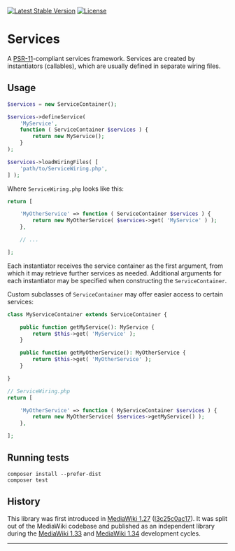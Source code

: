 [![Latest Stable Version]](https://packagist.org/packages/wikimedia/services) [![License]](https://packagist.org/packages/wikimedia/services)

Services
=====================

A [PSR-11][]-compliant services framework.
Services are created by instantiators (callables),
which are usually defined in separate wiring files.

Usage
-----

```php
$services = new ServiceContainer();

$services->defineService(
    'MyService',
    function ( ServiceContainer $services ) {
        return new MyService();
    }
);

$services->loadWiringFiles( [
    'path/to/ServiceWiring.php',
] );
```

Where `ServiceWiring.php` looks like this:

```php
return [

    'MyOtherService' => function ( ServiceContainer $services ) {
        return new MyOtherService( $services->get( 'MyService' ) );
    },

    // ...

];
```

Each instantiator receives the service container as the first argument,
from which it may retrieve further services as needed.
Additional arguments for each instantiator may be specified
when constructing the `ServiceContainer`.

Custom subclasses of `ServiceContainer`
may offer easier access to certain services:

```php
class MyServiceContainer extends ServiceContainer {

    public function getMyService(): MyService {
        return $this->get( 'MyService' );
    }

    public function getMyOtherService(): MyOtherService {
        return $this->get( 'MyOtherService' );
    }

}

// ServiceWiring.php
return [

    'MyOtherService' => function ( MyServiceContainer $services ) {
        return new MyOtherService( $services->getMyService() );
    },

];
```

Running tests
-------------

    composer install --prefer-dist
    composer test


History
-------

This library was first introduced in [MediaWiki 1.27][] ([I3c25c0ac17][]). It
was split out of the MediaWiki codebase and published as an independent library
during the [MediaWiki 1.33][] and [MediaWiki 1.34][] development cycles.


---
[PSR-11]: https://www.php-fig.org/psr/psr-11/
[MediaWiki 1.27]: https://www.mediawiki.org/wiki/MediaWiki_1.27
[I3c25c0ac17]: https://gerrit.wikimedia.org/r/264403
[MediaWiki 1.33]: https://www.mediawiki.org/wiki/MediaWiki_1.33
[MediaWiki 1.34]: https://www.mediawiki.org/wiki/MediaWiki_1.34
[Latest Stable Version]: https://poser.pugx.org/wikimedia/services/v/stable.svg
[License]: https://poser.pugx.org/wikimedia/services/license.svg

